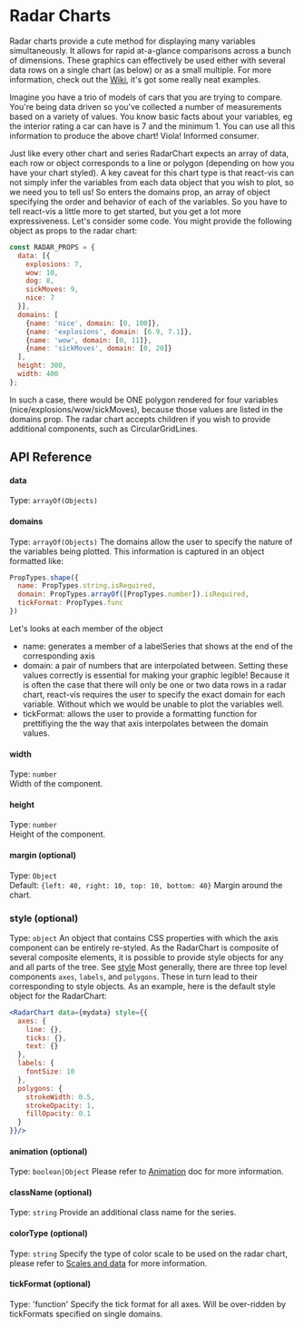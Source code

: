 # Radar Charts

Radar charts provide a cute method for displaying many variables simultaneously. It allows for rapid at-a-glance comparisons across a bunch of dimensions. These graphics can effectively be used either with several data rows on a single chart (as below) or as a small multiple. For more information, check out the [Wiki](https://en.wikipedia.org/wiki/Radar_chart), it's got some really neat examples.

<!-- INJECT:"BasicRadarChart" -->

Imagine you have a trio of models of cars that you are trying to compare. You're being data driven so you've collected a number of measurements based on a variety of values. You know basic facts about your variables, eg the interior rating a car can have is 7 and the minimum 1. You can use all this information to produce the above chart! Viola! Informed consumer.

<!-- INJECT:"AnimatedRadarChart" -->

Just like every other chart and series RadarChart expects an array of data, each row or object corresponds to a line or polygon (depending on how you have your chart styled). A key caveat for this chart type is that react-vis can not simply infer the variables from each data object that you wish to plot, so we need you to tell us! So enters the domains prop, an array of object specifying the order and behavior of each of the variables. So you have to tell react-vis a little more to get started, but you get a lot more expressiveness. Let's consider some code. You might provide the following object as props to the radar chart:

```javascript
const RADAR_PROPS = {
  data: [{
    explosions: 7,
    wow: 10,
    dog: 8,
    sickMoves: 9,
    nice: 7
  }],
  domains: [
    {name: 'nice', domain: [0, 100]},
    {name: 'explosions', domain: [6.9, 7.1]},
    {name: 'wow', domain: [0, 11]},
    {name: 'sickMoves', domain: [0, 20]}
  ],
  height: 300,
  width: 400
};
```

In such a case, there would be ONE polygon rendered for four variables (nice/explosions/wow/sickMoves), because those values are listed in the domains prop. The radar chart accepts children if you wish to provide additional components, such as CircularGridLines.


## API Reference


#### data
Type: `arrayOf(Objects)`

#### domains
Type: `arrayOf(Objects)`
The domains allow the user to specify the nature of the variables being plotted. This information is captured in an object formatted like:

```javascript
PropTypes.shape({
  name: PropTypes.string.isRequired,
  domain: PropTypes.arrayOf([PropTypes.number]).isRequired,
  tickFormat: PropTypes.func
})
```

Let's looks at each member of the object

- name: generates a member of a labelSeries that shows at the end of the corresponding axis
- domain: a pair of numbers that are interpolated between. Setting these values correctly is essential for making your graphic legible! Because it is often the case that there will only be one or two data rows in a radar chart, react-vis requires the user to specify the exact domain for each variable. Without which we would be unable to plot the variables well.
- tickFormat: allows the user to provide a formatting function for prettifiying the the way that axis interpolates between the domain values.

#### width
Type: `number`  
Width of the component.

#### height
Type: `number`  
Height of the component.

#### margin (optional)
Type: `Object`  
Default: `{left: 40, right: 10, top: 10, bottom: 40}`
Margin around the chart.

### style (optional)
Type: `object`
An object that contains CSS properties with which the axis component can be entirely re-styled.
As the RadarChart is composite of several composite elements, it is possible to provide style objects for any and all parts of the tree. See [style](style.md)
Most generally, there are three top level components `axes`, `labels`, and `polygons`. These in turn lead to their corresponding to style objects. As an example, here is the default style object for the RadarChart:

```jsx
<RadarChart data={mydata} style={{
  axes: {
    line: {},
    ticks: {},
    text: {}
  },
  labels: {
    fontSize: 10
  },
  polygons: {
    strokeWidth: 0.5,
    strokeOpacity: 1,
    fillOpacity: 0.1
  }
}}/>
```

#### animation (optional)
Type: `boolean|Object`
Please refer to [Animation](animation.md) doc for more information.

#### className (optional)
Type: `string`
Provide an additional class name for the series.

#### colorType (optional)
Type: `string`
Specify the type of color scale to be used on the radar chart, please refer to [Scales and data](scales-and-data.md) for more information.

#### tickFormat (optional)
Type: 'function'
Specify the tick format for all axes. Will be over-ridden by tickFormats specified on single domains.
